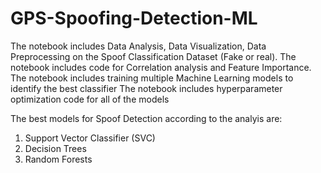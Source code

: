 # GPS-Spoofing-Detection-ML

The notebook includes Data Analysis, Data Visualization, Data Preprocessing on the Spoof Classification Dataset (Fake or real).
The notebook includes code for Correlation analysis and Feature Importance.
The notebook includes training multiple Machine Learning models to identify the best classifier
The notebook includes hyperparameter optimization code for all of the models

The best models for Spoof Detection according to the analyis are:
1. Support Vector Classifier (SVC)
2. Decision Trees
3. Random Forests
